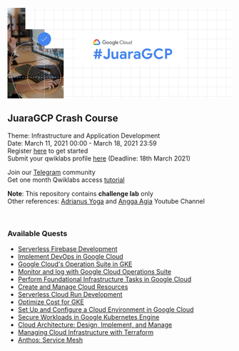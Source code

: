 ![img](juaragcp.png)

## JuaraGCP Crash Course

Theme: Infrastructure and Application Development\
Date: March 11, 2021 00:00 - March 18, 2021 23:59\
Register [here](https://docs.google.com/forms/d/e/1FAIpQLSe5zTiva1mzprxWw0otfoqI7kfMvHmzkFQM7qlmH7vTzEjHyw/viewform) to get started\
Submit your qwiklabs profile [here](https://docs.google.com/forms/d/e/1FAIpQLSe4HudJfYos24t8BS1Os3Q5VpjZEznisF_xk4E-GrY-S-P92Q/closedform) (Deadline: 18th March 2021)

Join our [Telegram](https://t.me/JuaraGCP) community\
Get one month Qwiklabs access [tutorial](https://youtu.be/LqOcVKniUYA)

**Note**: This repository contains **challenge lab** only\
Other references: [Adrianus Yoga](https://www.youtube.com/c/AdrianusYoga/videos) and [Angga Agia](https://www.youtube.com/c/anggaagia/videos) Youtube Channel

&nbsp;

### Available Quests

* [Serverless Firebase Development](https://www.qwiklabs.com/quests/153)
* [Implement DevOps in Google Cloud](https://www.qwiklabs.com/quests/141)
* [Google Cloud's Operation Suite in GKE](https://www.qwiklabs.com/quests/133)
* [Monitor and log with Google Cloud Operations Suite](https://www.qwiklabs.com/quests/143)
* [Perform Foundational Infrastructure Tasks in Google Cloud](https://www.qwiklabs.com/quests/118)
* [Create and Manage Cloud Resources](https://www.qwiklabs.com/quests/120)
* [Serverless Cloud Run Development](https://www.qwiklabs.com/quests/152)
* [Optimize Cost for GKE](https://www.qwiklabs.com/quests/157)
* [Set Up and Configure a Cloud Environment in Google Cloud](https://www.qwiklabs.com/quests/119)
* [Secure Workloads in Google Kubernetes Engine](https://www.qwiklabs.com/quests/142)
* [Cloud Architecture: Design, Implement, and Manage](https://google.qwiklabs.com/quests/124)
* [Managing Cloud Infrastructure with Terraform](https://www.qwiklabs.com/quests/44)
* [Anthos: Service Mesh](https://www.qwiklabs.com/quests/100)
